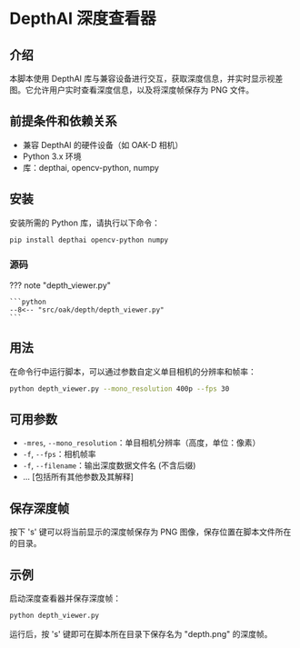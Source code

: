 # DepthAI 深度查看器

## 介绍
本脚本使用 DepthAI 库与兼容设备进行交互，获取深度信息，并实时显示视差图。它允许用户实时查看深度信息，以及将深度帧保存为 PNG 文件。

## 前提条件和依赖关系
- 兼容 DepthAI 的硬件设备（如 OAK-D 相机）
- Python 3.x 环境
- 库：depthai, opencv-python, numpy

## 安装
安装所需的 Python 库，请执行以下命令：
```bash
pip install depthai opencv-python numpy
```

### 源码
??? note "depth_viewer.py"

    ```python
    --8<-- "src/oak/depth/depth_viewer.py"
    ```

## 用法
在命令行中运行脚本，可以通过参数自定义单目相机的分辨率和帧率：
```bash
python depth_viewer.py --mono_resolution 400p --fps 30
```

## 可用参数
- `-mres`, `--mono_resolution`：单目相机分辨率（高度，单位：像素）
- `-f`, `--fps`：相机帧率
- `-f`, `--filename`：输出深度数据文件名 (不含后缀)
- ... [包括所有其他参数及其解释]

## 保存深度帧
按下 's' 键可以将当前显示的深度帧保存为 PNG 图像，保存位置在脚本文件所在的目录。

## 示例
启动深度查看器并保存深度帧：
```bash
python depth_viewer.py
```
运行后，按 's' 键即可在脚本所在目录下保存名为 "depth.png" 的深度帧。

[//]: # (## 联系方式和贡献)

[//]: # (如有任何疑问或希望贡献代码，请联系项目维护者 [您的姓名]（[您的电子邮件]），或在此项目的 GitHub 页面提交问题或拉取请求。)
